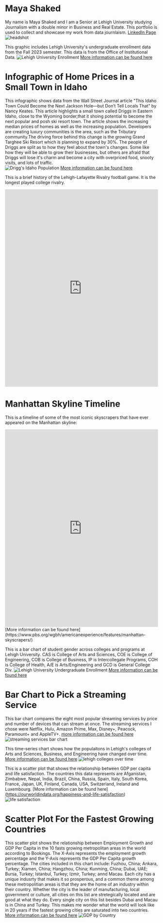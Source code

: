 # Maya Shaked
My name is Maya Shaked and I am a Senior at Lehigh University studying Journalism with a double minor in Business and Real Estate. This portfolio is used to collect and showcase my work from data journlaism. 
[LinkedIn Page](http://www.linkedin.com/in/mayashaked426)
![headshot](https://github.com/mayashaked4/mayashaked4.github.io/blob/main/Maya%20Shaked.jpg?raw=true)

This graphic includes Lehigh University's undergraduate enrollment data from the Fall 2023 semester. This data is from the Office of Institutional Data. 
![Lehigh University Enrollment](https://github.com/mayashaked4/mayashaked4.github.io/blob/main/Total%20Number%20of%20Undergraduate%20Students.png?raw=true)
[More information can be found here](https://data.lehigh.edu/sites/oirsa.lehigh.edu/files/LUprofile_2022.pdf)

# Infographic of Home Prices in a Small Town in Idaho
This infographic shows data from the Wall Street Journal article "This Idaho Town Could Become the Next Jackson Hole—but Don’t Tell Locals That" by Nancy Keates. This article highlights a small town called Driggs in Eastern Idaho, close to the Wyoming border,that it shoing potential to become the next popular and posh ski resort town. The article shows the increasing median prices of homes as well as the increasing population. Developers are creating luxury communities is the area, such as the Tributary community.The driving force behind this change is the growing Grand Targhee Ski Resort which is planning to expand by 30%. The people of Driggs are split as to how they feel about the town's changes. Some like how they will be able to grow their businesses, but others are afraid that Driggs will lose it's charm and become a city with overpriced food, snooty visits, and lots of traffic.  
![Drigg's Idaho Population](https://github.com/mayashaked4/mayashaked4.github.io/blob/main/Screenshot%202023-10-01%20at%204.01.19%20PM.png?raw=true)
[More information can be found here](https://www.wsj.com/real-estate/luxury-homes/driggs-idaho-real-estate-market-57f888c9?mod=luxury-homes_more_article_pos13)

This is a brief history of the Lehigh-Lafayette Rivalry football game. It is the longest played college rivalry. 
<iframe src='https://cdn.knightlab.com/libs/timeline3/latest/embed/index.html?source=1oLYWGrtbgPQsoesGHevP4A3v6vyIUzgxAO6KRsU45I8&font=Default&lang=en&initial_zoom=2&height=650' width='100%' height='650' webkitallowfullscreen mozallowfullscreen allowfullscreen frameborder='0'></iframe>

# Manhattan Skyline Timeline
This is a timeline of some of the most iconic skyscrapers that have ever appeared on the Manhattan skyline:
<iframe src='https://cdn.knightlab.com/libs/timeline3/latest/embed/index.html?source=1aBZMn2517Qh9gagn77KOnlmVValGZHFipUMgg-B0Zxw&font=Default&lang=en&initial_zoom=2&height=650' width='100%' height='650' webkitallowfullscreen mozallowfullscreen allowfullscreen frameborder='0'></iframe>
[More information can be found here](https://www.pbs.org/wgbh/americanexperience/features/manhattan-skyscrapers/)

This is a bar chart of student gender across colleges and programs at Lehigh University. CAS is College of Arts and Sciences, COE is College of Engineering, COB is College of Business, IP is Intercollegate Programs, COH is College of Health, A/E is Arts/Engineering and GCD is General College Div. 
![Lehigh University Undergraduate Enrollment](https://github.com/mayashaked4/mayashaked4.github.io/blob/main/Lehigh_University_Undergraduate_Enrollment_Male_Female_chartbuilder.png?raw=true)
[More information can be found here](https://data.lehigh.edu/sites/oirsa.lehigh.edu/files/LUprofile_2021.pdf)

# Bar Chart to Pick a Streaming Service
This bar chart compares the eight most popular streaming services by price and number of devices that can stream at once. The streaming services I chose were Netflix, Hulu, Amazon Prime, Max, Disney+, Peacock, Paramount+ and AppleTV+. [more information can be found here](https://www.wsj.com/buyside/arts-entertainment/best-streaming-services-3039a858)
![streaming services bar chart](https://github.com/mayashaked4/mayashaked4.github.io/blob/main/Best_Streaming_Services_by_Price_and_Devices_Basic_Plan_with_Ads_Preium_Plan_w_o_Ads_Devices_that_can_stream_at_once_chartbuilder.png?raw=true)

This time-series chart shows how the populaitons in Lehigh's colleges of Arts and Sciences, Business, and Engineering have changed over time. [More information can be found here](https://data.lehigh.edu/university-profile)
![lehigh colleges over time](https://github.com/mayashaked4/mayashaked4.github.io/blob/main/Lehigh_University_Enrollment_Distribution_the_Past_5_Years_Arts_and_Sciences_Business_Engineering_chartbuilder.png?raw=true)

This is a scatter plot that shows the relationship between GDP per capita and life satisfaction. The countries this data represents are Afganistan, Zimbabwe, Nepal, India, Brazil, China, Russia, Spain, Italy, South Korea, France, Japan, UK, Finland, Canada, USA, Switzerland, Ireland and Luxembourg. [More information can be found here] (https://ourworldindata.org/happiness-and-life-satisfaction)
![life satisfaction](https://github.com/mayashaked4/mayashaked4.github.io/blob/main/LifeSatisfaction.png?raw=true)

# Scatter Plot For the Fastest Growing Countries 
This scatter plot shows the relationship between Employment Growth and GDP Per Capita in the 10 fasts growing metropolitan areas in the world according to Bookings. The X-Axis represents the employment growth percentage and the Y-Axis represents the GDP Per Capita growth percentage. The cities included in this chart include: Fuzhou, China; Ankara, Turkey; Xiamen, China; Hangzhou, China; Kunming, China; Dubai, UAE; Bursa, Turkey; Istanbul, Turkey; Izmir, Turkey; annd Macau. Each city has a unique indusrty that makes it so prosperous, and a common theme among these metropolitian areas is that they are the home of an industry within their country. Whether the city is the leader of manufacturing, local government or culture, all cities on this list are stretegically located and are good at what they do. Every single city on this list besides Dubai and Macau is in China and Turkey. This makes me wonder what the world will look like in 20 years if the fastest growing cities are saturated into two countries. [More information can be found here](https://www.brookings.edu/articles/the-worlds-10-fastest-growing-metropolitan-areas/)
![GDP by Country](https://github.com/mayashaked4/mayashaked4.github.io/blob/main/How_GDP_Per_Capita_Growth_and_Employment_Growth_Affect_Each_Other_GDP_Per_Capita_Growth_chartbuilder-2.png?raw=true)
